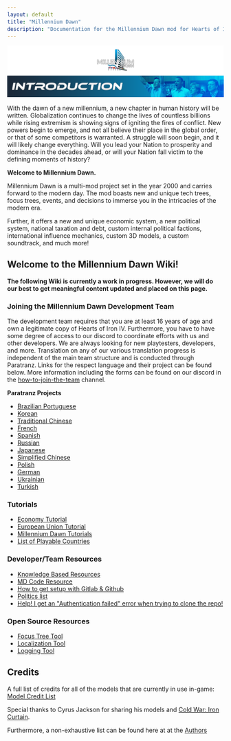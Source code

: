 ```yaml
---
layout: default
title: "Millennium Dawn"
description: "Documentation for the Millennium Dawn mod for Hearts of Iron IV"
---
```


![New2](uploads/main-menu.png) ![Introduction](uploads/Introduction.png)

With the dawn of a new millennium, a new chapter in human history will be written. Globalization continues to change the lives of countless billions while rising extremism is showing signs of igniting the fires of conflict. New powers begin to emerge, and not all believe their place in the global order, or that of some competitors is warranted. A struggle will soon begin, and it will likely change everything. Will you lead your Nation to prosperity and dominance in the decades ahead, or will your Nation fall victim to the defining moments of history?

**Welcome to Millennium Dawn.**

Millennium Dawn is a multi-mod project set in the year 2000 and carries forward to the modern day. The mod boasts new and unique tech trees, focus trees, events, and decisions to immerse you in the intricacies of the modern era.

Further, it offers a new and unique economic system, a new political system, national taxation and debt, custom internal political factions, international influence mechanics, custom 3D models, a custom soundtrack, and much more!

## Welcome to the Millennium Dawn Wiki!

**The following Wiki is currently a work in progress. However, we will do our best to get meaningful content updated and placed on this page.**

### Joining the Millennium Dawn Development Team

The development team requires that you are at least 16 years of age and own a legitimate copy of Hearts of Iron IV. Furthermore, you have to have some degree of access to our discord to coordinate efforts with us and other developers. We are always looking for new playtesters, developers, and more. Translation on any of our various translation progress is independent of the main team structure and is conducted through Paratranz. Links for the respect language and their project can be found below. More information including the forms can be found on our discord in the [how-to-join-the-team](https://discord.com/channels/210890013334831104/764514951019757579) channel.

**Paratranz Projects**

- [Brazilian Portuguese](https://paratranz.cn/projects/10699)
- [Korean](https://paratranz.cn/projects/3830)
- [Traditional Chinese](https://paratranz.cn/projects/6617)
- [French](https://paratranz.cn/projects/10492)
- [Spanish](https://paratranz.cn/projects/10688)
- [Russian](https://paratranz.cn/projects/10514)
- [Japanese](https://paratranz.cn/projects/3949)
- [Simplified Chinese](https://paratranz.cn/projects/7367/)
- [Polish](https://paratranz.cn/projects/10795)
- [German](https://paratranz.cn/projects/10879)
- [Ukrainian](https://paratranz.cn/projects/11577)
- [Turkish](https://paratranz.cn/projects/10792)


### Tutorials

- [Economy Tutorial](/Millennium-Dawn/player-tutorials/economy-tutorial)
- [European Union Tutorial](/Millennium-Dawn/player-tutorials/eu-tutorial)
- [Millennium Dawn Tutorials](https://www.youtube.com/watch?v=9G6lYnP0knI&list=PL36TqZI0G592x3sYphwPHuMvobA6si543)
- [List of Playable Countries](https://gitlab.com/Millennium_Dawn/Millennium_Dawn/-/wikis/List-of-Countries)


### Developer/Team Resources

- [Knowledge Based Resources](/Millennium-Dawn/dev-resources/knowledge-based-resources)
- [MD Code Resource](/Millennium-Dawn/dev-resources/code-resource)
- [How to get setup with Gitlab & Github](https://docs.google.com/document/d/1V8DLowqEOSmlgazlHeC-hLZzLki5e6cWhQO_ZK6HVYs/edit?usp=sharing)
- [Politics list](https://docs.google.com/spreadsheets/d/1nv8FgVKC5xVwZyKaFjXsqF37P8LyKU8UvzxFkZnnT_o/edit?usp=sharing)
- [Help! I get an "Authentication failed" error when trying to clone the repo!](/Millennium-Dawn/dev-resources/authentication-failed-cloning-repo)

### Open Source Resources

- [Focus Tree Tool](/Millennium-Dawn/dev-resources/focus-tree-tool)
- [Localization Tool](/Millennium-Dawn/dev-resources/localization-tool)
- [Logging Tool](/Millennium-Dawn/dev-resources/logging-tool)

## **Credits**

A full list of credits for all of the models that are currently in use in-game: [Model Credit List](https://docs.google.com/spreadsheets/d/1ogWBBn-qooyQnjh-Tztnb2GDYhjCbAOtq_hpgwWDp58/edit#gid=0)

Special thanks to Cyrus Jackson for sharing his models and [Cold War: Iron Curtain](https://steamcommunity.com/sharedfiles/filedetails/?id=1458561226).

Furthermore, a non-exhaustive list can be found here at at the [Authors](misc/authors)
